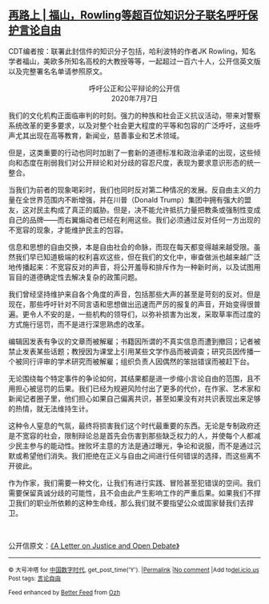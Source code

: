 <!--1594235786000-->
[再路上 | 福山，Rowling等超百位知识分子联名呼吁保护言论自由](https://chinadigitaltimes.net/chinese/2020/07/%e5%86%8d%e8%b7%af%e4%b8%8a-%e7%a6%8f%e5%b1%b1%ef%bc%8crowling%e7%ad%89%e8%b6%85%e7%99%be%e4%bd%8d%e7%9f%a5%e8%af%86%e5%88%86%e5%ad%90%e8%81%94%e5%90%8d%e5%91%bc%e5%90%81%e4%bf%9d%e6%8a%a4%e8%a8%80/)
------

<p>CDT编者按：联署此封信件的知识分子包括，哈利波特的作者JK Rowling，知名学者福山，美欧多所知名高校的大教授等等，一起超过一百六十人，公开信英文版以及完整署名名单请参照原文。</p><p style="text-align: center">呼吁公正和公平辩论的公开信<br />2020年7月7日</p><p>我们的文化机构正面临审判的时刻。强力的种族和社会正义抗议活动，带来对警察系统改革的更多要求，以及对整个社会更大程度的平等和包容的广泛呼吁，这些呼声尤其出现在高等教育，新闻业，慈善事业和艺术领域。</p><p>但是，这类重要的行动也同时加剧了一套新的道德标准和政治承诺的出现，这些倾向和态度在削弱我们对公开辩论和对分歧的容忍尺度，表现为要求意识形态的统一整合。</p><p>当我们为前者的现象喝彩时，我们也同时反对第二种情况的发展。反自由主义的力量在全世界范围内不断增强，并在川普（Donald Trump）集团中拥有强大的盟友，这对民主构成了真正的威胁。但是，决不能允许抵抗力量把教条或强制性变成自己的品牌——而右翼煽动者已经在利用这些。我们必须通过反对任何一方出现的不宽容的现象，才能维护民主的包容。</p><p>信息和思想的自由交换，本是自由社会的命脉，而现在每天都变得越来越受限。虽然我们早已知道极端的权利喜欢这些，但在我们的文化中，审查做派也越来越广泛地传播起来：不宽容反对的声音，将公开羞辱和排斥作为一种新时尚，以及试图用盲目的道德确定性去解决复杂的政策问题。</p><p>我们曾经坚持维护来自各个角度的声音，包括那些大声的甚至是苛刻的反对。但是现在，那些呼吁针对不同言语和思想做出迅速而严厉的报复的声音，开始变得很普遍。更令人不安的是，一些机构的领导们，以弥补损害为出发，采取草率而过度的方式施行惩罚，而不是进行深思熟虑的改革。</p><p>编辑因发表有争议的文章而被解雇；书籍因所谓的不真实信息而遭到撤回；记者被禁止发表某些话题；教授因为课堂上引用某些文学作品而被调查；研究员因传播一个被同行评审的学术研究而被解雇；组织负责人因偶然的笨拙错误而被赶下台。</p><p>无论围绕每个特定事件的争论如何，其结果都是进一步缩小言论自由的范围，且不用担心被惩罚的后果。我们已经为规避风险付出了更多的代价，在作家、艺术家和新闻记者圈子里，他们担心如果自己偏离共识，甚至如果没有对共识表现出来足够的热情，就无法维持生计。</p><p>这种令人窒息的气氛，最终将损害我们这个时代最重要的东西。无论是专制政府还是不宽容的社会，限制辩论总是首先会伤害到那些缺乏权力的人，并使每个人都减少民主参与的能动性。挫败坏主意的方法是通过曝光，争论和说服，而不是通过沉默或希望他们消失。我们拒绝在正义与自由之间进行任何错误的选择，而这些离不开彼此。</p><p>作为作家，我们需要一种文化，让我们有进行实践、冒险甚至犯错误的空间。我们需要保留真诚分歧的可能性，且不会由此产生影响工作的严重后果。如果我们不捍卫我们的职业所依赖的这种生命线，那么我们就不要指望公众或国家替我们去捍卫。</p><p>&nbsp;</p><p>公开信原文：<a href="https://harpers.org/a-letter-on-justice-and-open-debate/">《A Letter on Justice and Open Debate》</a></p><hr /><p><small>&copy; 大号冲塔 for <a href="https://chinadigitaltimes.net/chinese">中国数字时代</a>, get_post_time('Y'). |<a href="https://chinadigitaltimes.net/chinese/2020/07/%e5%86%8d%e8%b7%af%e4%b8%8a-%e7%a6%8f%e5%b1%b1%ef%bc%8crowling%e7%ad%89%e8%b6%85%e7%99%be%e4%bd%8d%e7%9f%a5%e8%af%86%e5%88%86%e5%ad%90%e8%81%94%e5%90%8d%e5%91%bc%e5%90%81%e4%bf%9d%e6%8a%a4%e8%a8%80/">Permalink</a> |<a href="https://chinadigitaltimes.net/chinese/2020/07/%e5%86%8d%e8%b7%af%e4%b8%8a-%e7%a6%8f%e5%b1%b1%ef%bc%8crowling%e7%ad%89%e8%b6%85%e7%99%be%e4%bd%8d%e7%9f%a5%e8%af%86%e5%88%86%e5%ad%90%e8%81%94%e5%90%8d%e5%91%bc%e5%90%81%e4%bf%9d%e6%8a%a4%e8%a8%80/#comments">No comment</a> |Add to<a href="http://del.icio.us/post?url=https://chinadigitaltimes.net/chinese/2020/07/%e5%86%8d%e8%b7%af%e4%b8%8a-%e7%a6%8f%e5%b1%b1%ef%bc%8crowling%e7%ad%89%e8%b6%85%e7%99%be%e4%bd%8d%e7%9f%a5%e8%af%86%e5%88%86%e5%ad%90%e8%81%94%e5%90%8d%e5%91%bc%e5%90%81%e4%bf%9d%e6%8a%a4%e8%a8%80/&amp;title=再路上 | 福山，Rowling等超百位知识分子联名呼吁保护言论自由">del.icio.us</a><br/>Post tags: <a href="https://chinadigitaltimes.net/chinese/tag/%e8%a8%80%e8%ae%ba%e8%87%aa%e7%94%b1/" rel="tag">言论自由</a><br/></small></p><p><small>Feed enhanced by <a href='http://planetozh.com/blog/my-projects/wordpress-plugin-better-feed-rss/'>Better Feed</a> from  <a href='http://planetozh.com/blog/'>Ozh</a></small></p>
